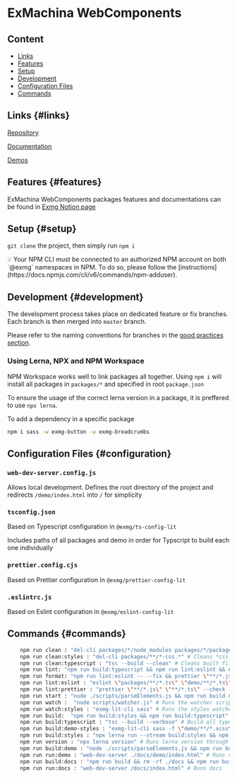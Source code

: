 # ExMachina WebComponents

## Content

- [Links](#links)
- [Features](#features)
- [Setup](#setup)
- [Development](#development)
- [Configuration Files](#configuration)
- [Commands](#commands)

## Links {#links}

[Repository](https://github.com/exmg/exmachina-web-components/)

[Documentation](https://exmg.github.io/exmachina-web-components)

[Demos](https://exmg.github.io/exmachina-web-components/demo/index.html)

## Features {#features}

ExMachina WebComponents packages features and documentations can be found in [Exmg Notion page](https://www.notion.so/exmachina/1396d2022f444059903bd1863e78c23d?v=5350291887d24646b67ac6b4b7c9202d)

## Setup {#setup}

`git clone` the project, then simply run `npm i`

<aside>
💡 Your NPM CLI must be connected to an authorized NPM account on both `@exmg` namespaces in NPM.
To do so, please follow the [instructions](https://docs.npmjs.com/cli/v6/commands/npm-adduser).

</aside>

## Development {#development}

The development process takes place on dedicated feature or fix branches.
Each branch is then merged into `master` branch.

Please refer to the naming conventions for branches in the [good practices section](https://www.notion.so/Branching-26261b1bd7f24a29ada41e59414159ac?pvs=21).

### Using Lerna, NPX and NPM Workspace

NPM Workspace works well to link packages all together.
Using `npm i` will install all packages in `packages/*` and specified in root `package.json`

To ensure the usage of the correct lerna version in a package, it is preffered to use `npx lerna`.

To add a dependency in a specific package

```bash
npm i sass -w exmg-button -w exmg-breadcrumbs
```

## Configuration Files {#configuration}

### `web-dev-server.config.js`

Allows local development. Defines the root directory of the project and redirects `/demo/index.html` into `/` for simplicity

### `tsconfig.json`

Based on Typescript configuration in `@exmg/ts-config-lit`

Includes paths of all packages and demo in order for Typscript to build each one individually

### `prettier.config.cjs`

Based on Prettier configuration in `@exmg/prettier-config-lit`

### `.eslintrc.js`

Based on Eslint configuration in `@exmg/eslint-config-lit`

## Commands {#commands}

```bash
    npm run clean : "del-cli packages/*/node_modules packages/*/package-lock.json && npm run clean:styles & npm run clean :typescript" # Cleans files
    npm run clean:styles : "del-cli packages/**/*-css.*" # Cleans *css.ts and *css.js files
    npm run clean:typescript : "tsc --build --clean" # Cleans built files from TS
    npm run lint: "npm run build:typescript && npm run lint:eslint && npm run lint:prettier" # Lint
    npm run format: "npm run lint:eslint -- --fix && prettier \"**/*.js\" \"**/*.ts\" --write --ignore-path .gitignore" # Fornat
    npm run lint:eslint : "eslint \"packages/**/*.ts\" \"demo/**/*.ts\"" # Eslint
    npm run lint:prettier : "prettier \"**/*.js\" \"**/*.ts\" --check --ignore-path .gitignore" # Prettier
    npm run start : "node ./scripts/parseElements.js && npm run build && concurrently --names watch # serve \"npm run watch\" \"web-dev-server --config ./web-dev-server.config.js\"" # Starts demos and watchers for components development
    npm run watch :  "node scripts/watcher.js" # Runs the watcher script
    npm run watch:styles : "exmg-lit-cli sass" # Runs the styles watcher
    npm run build:  "npm run build:styles && npm run build:typescript" # Builds the components and demos
    npm run build:typescript : "tsc --build --verbose" # Build all typescript in components and demos
    npm run build:demo-styles : "exmg-lit-cli sass -f \"demo/**/*.scss\"" # Builds the styles in the demos
    npm run build:styles : "npx lerna run --stream build:styles && npm run build:demo-styles" # Builds styles in components and demos
    npm run version : "npx lerna version" # Runs lerna version through NPX
    npm run build:demo : "node ./scripts/parseElements.js && npm run build && rollup --config ./rollup.config.js" # Builds demos entirely
    npm run run:demo : "web-dev-server ./docs/demo/index.html" # Runs demos
    npm run build:docs : "npm run build && rm -rf ./docs && npm run build:demo && ./node_modules/.bin/jsdoc -c ./jsdoc.conf.json -R README.md && node ./scripts/processDemoInDocumentation.js" # Builds docs
    npm run run:docs : "web-dev-server /docs/index.html" # Runs docs
```

